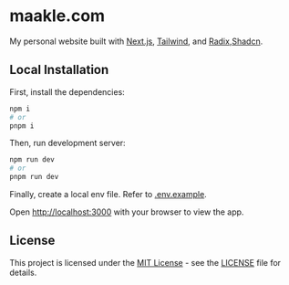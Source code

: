 # maakle.com

My personal website built with [Next.js](https://nextjs.org/), [Tailwind](https://tailwindcss.org/), and [Radix](https://www.radix-ui.com/),[Shadcn](https://ui.shadcn.com/).

## Local Installation

First, install the dependencies:

```bash
npm i
# or
pnpm i
```

Then, run development server:

```bash
npm run dev
# or
pnpm run dev
```

Finally, create a local env file. Refer to [.env.example](./.env.example).

Open [http://localhost:3000](http://localhost:3000) with your browser to view the app.

## License

This project is licensed under the [MIT License](https://opensource.org/licenses/MIT) - see the [LICENSE](LICENSE) file for details.
